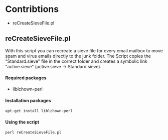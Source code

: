 # Contribtions
* reCreateSieveFile.pl

## reCreateSieveFile.pl
With this script you can recreate a sieve file for every email mailbox to move spam and virus emails directly to the junk folder.
The Script copies the "Standard.sieve" file in the correct folder and creates a symbolic link "active.sieve" (active.sieve -> Standard.sieve).

#### Required packages
* liblchown-perl

#### Installation packages
```
apt-get install liblchown-perl
```

#### Using the script
```
perl reCreateSieveFile.pl
```
